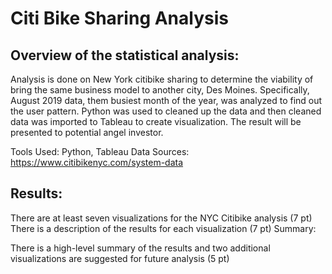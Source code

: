 # Citi Bike Sharing Analysis


## Overview of the statistical analysis:
Analysis is done on New York citibike sharing to determine the viability of bring the same business model to another city, Des Moines. Specifically, August 2019 data, them busiest month of the year, was analyzed to find out the user pattern. Python was used to cleaned up the data and then cleaned data was imported to Tableau to create visualization. The result will be presented to potential angel investor.

Tools Used: Python, Tableau
Data Sources: https://www.citibikenyc.com/system-data


## Results:

There are at least seven visualizations for the NYC Citibike analysis (7 pt)
There is a description of the results for each visualization (7 pt)
Summary:

There is a high-level summary of the results and two additional visualizations are suggested for future analysis (5 pt)
